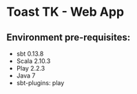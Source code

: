 Toast TK - Web App 
=======

## Environment pre-requisites:
- sbt 0.13.8
- Scala 2.10.3
- Play 2.2.3
- Java 7
- sbt-plugins: play